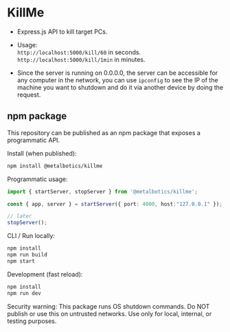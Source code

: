 ﻿# KillMe

- Express.js API to kill target PCs.
- Usage: <br>
  `http://localhost:5000/kill/60` in seconds.<br>
  `http://localhost:5000/kill/1min` in minutes.

- Since the server is running on 0.0.0.0, the server can be accessible for any computer in the network, you can use `ipconfig` to see the IP of the machine you want to shutdown and do it via another device by doing the request.
## npm package

This repository can be published as an npm package that exposes a programmatic API.

Install (when published):

```bash
npm install @metalbotics/killme
```

Programmatic usage:

```ts
import { startServer, stopServer } from '@metalbotics/killme';

const { app, server } = startServer({ port: 4000, host:"127.0.0.1" }); // or host:"0.0.0.0" for full local visibility

// later
stopServer();
```

CLI / Run locally:

```bash
npm install
npm run build
npm start
```

Development (fast reload):

```bash
npm install
npm run dev
```

Security warning: This package runs OS shutdown commands. Do NOT publish or use this on untrusted networks. Use only for local, internal, or testing purposes.


